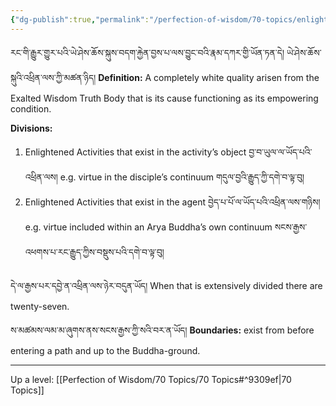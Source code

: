 ```yaml
---
{"dg-publish":true,"permalink":"/perfection-of-wisdom/70-topics/enlightened-activities-of-the-exalted-wisdom-truth-body/"}
---
```


རང་གི་རྒྱུར་གྱུར་པའི་ཡེ་ཤེས་ཆོས་སྐུས་བདག་རྐྱེན་བྱས་པ་ལས་བྱུང་བའི་རྣམ་དཀར་གྱི་ཡོན་ཏན་དེ། ཡེ་ཤེས་ཆོས་སྐུའི་འཕྲིན་ལས་ཀྱི་མཚན་ཉིད། 
**Definition:** A completely white quality arisen from the Exalted Wisdom Truth Body that is its cause functioning as its empowering condition.

**Divisions:**
1. Enlightened Activities that exist in the activity’s object བྱ་བ་ཡུལ་ལ་ཡོད་པའི་འཕྲིན་ལས།
   e.g. virtue in the disciple’s continuum གདུལ་བྱའི་རྒྱུད་ཀྱི་དགེ་བ་ལྟ་བུ།
2. Enlightened Activities that exist in the agent བྱེད་པ་པོ་ལ་ཡོད་པའི་འཕྲིན་ལས་གཉིས།
   e.g. virtue included within an Arya Buddha’s own continuum
   སངས་རྒྱས་འཕགས་པ་རང་རྒྱུད་ཀྱིས་བསྡུས་པའི་དགེ་བ་ལྟ་བུ།

དེ་ལ་རྒྱས་པར་དབྱེ་ན་འཕྲིན་ལས་ཉེར་བདུན་ཡོད།
When that is extensively divided there are twenty-seven.

ས་མཚམས་ལམ་མ་ཞུགས་ནས་སངས་རྒྱས་ཀྱི་སའི་བར་ན་ཡོད།
**Boundaries:** exist from before entering a path and up to the Buddha-ground.

---
Up a level: [[Perfection of Wisdom/70 Topics/70 Topics#^9309ef\|70 Topics]]